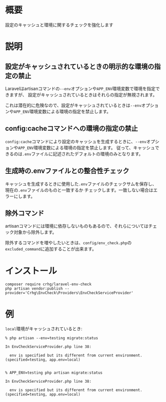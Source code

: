 # 概要

設定のキャッシュと環境に関するチェックを強化します

# 説明

## 設定がキャッシュされているときの明示的な環境の指定の禁止

Laravelはartisanコマンドの`--env`オプションや`APP_ENV`環境変数で環境を指定できますが、
設定がキャッシュされているときはそれらの指定が無視されます。

これは潜在的に危険なので、設定がキャッシュされているときは`--env`オプションや`APP_ENV`環境変数による環境の指定を禁止します。

## config:cacheコマンドへの環境の指定の禁止

`config:cache`コマンドにより設定のキャッシュを生成するときに、`--env`オプションや`APP_ENV`環境変数による環境の指定を禁止します。
従って、キャッシュできるのは`.env`ファイルに記述されたデフォルトの環境のみとなります。

## 生成時の.envファイルとの整合性チェック

キャッシュを生成するときに使用した`.env`ファイルのチェックサムを保存し、現在の`.env`ファイルのものと一致するか
チェックします。一致しない場合はエラーにします。

## 除外コマンド

artisanコマンドには環境に依存しないものもあるので、それらについてはチェック対象から除外します。

除外するコマンドを増やしたいときは、`config/env_check.php`の`excluded_command`に追加することが出来ます。

# インストール

```console
composer require crhg/laravel-env-check
php artisan vendor:publish --provider='Crhg\EnvCheck\Providers\EnvCheckServiceProvider'
```

# 例

`local`環境がキャッシュされているとき:

```console
% php artisan --env=testing migrate:status

In EnvCheckServiceProvider.php line 38:

  env is specified but its different from current environment. (specified=testing, app.env=local)


% APP_ENV=testing php artisan migrate:status

In EnvCheckServiceProvider.php line 38:

  env is specified but its different from current environment. (specified=testing, app.env=local)


```